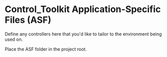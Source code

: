 # Control_Toolkit Application-Specific Files (ASF)

Define any controllers here that you'd like to tailor to the environment being used on.

Place the ASF folder in the project root.